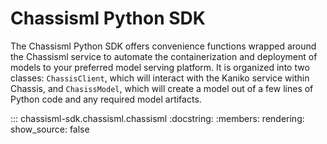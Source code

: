 # Chassisml Python SDK

The Chassisml Python SDK offers convenience functions wrapped around the Chassisml service to automate the containerization and deployment of models to your preferred model serving platform. It is organized into two classes: `ChassisClient`, which will interact with the Kaniko service within Chassis, and `ChasissModel`, which will create a model out of a few lines of Python code and any required model artifacts. 

::: chassisml-sdk.chassisml.chassisml
    :docstring:
    :members:
    rendering:
        show_source: false
